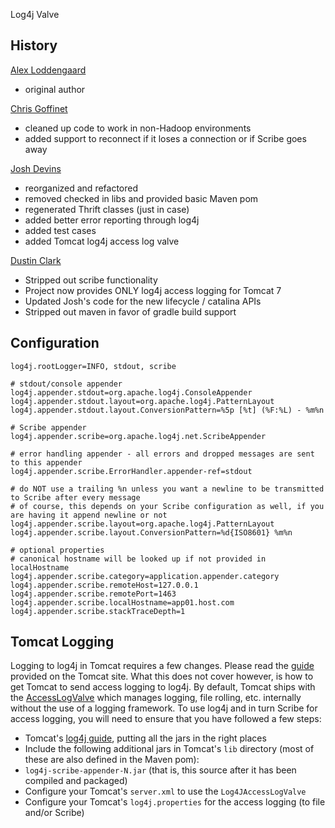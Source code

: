 Log4j Valve


History
---

[Alex Loddengaard](http://github.com/alexlod/scribe-log4j-appender)

 * original author

[Chris Goffinet](http://github.com/lenn0x/Scribe-log4j-Appender)

 * cleaned up code to work in non-Hadoop environments
 * added support to reconnect if it loses a connection or if Scribe goes away

[Josh Devins](http://github.com/joshdevins/Scribe-log4j-Appender)

 * reorganized and refactored
 * removed checked in libs and provided basic Maven pom
 * regenerated Thrift classes (just in case)
 * added better error reporting through log4j
 * added test cases
 * added Tomcat log4j access log valve

[Dustin Clark](https://github.com/clarkda/log4j-valve)
 
 * Stripped out scribe functionality
 * Project now provides ONLY log4j access logging for Tomcat 7
 * Updated Josh's code for the new lifecycle / catalina APIs
 * Stripped out maven in favor of gradle build support
 
Configuration
---

    log4j.rootLogger=INFO, stdout, scribe
	
    # stdout/console appender
    log4j.appender.stdout=org.apache.log4j.ConsoleAppender
    log4j.appender.stdout.layout=org.apache.log4j.PatternLayout
    log4j.appender.stdout.layout.ConversionPattern=%5p [%t] (%F:%L) - %m%n

    # Scribe appender
    log4j.appender.scribe=org.apache.log4j.net.ScribeAppender

    # error handling appender - all errors and dropped messages are sent to this appender
    log4j.appender.scribe.ErrorHandler.appender-ref=stdout

    # do NOT use a trailing %n unless you want a newline to be transmitted to Scribe after every message
    # of course, this depends on your Scribe configuration as well, if you are having it append newline or not
    log4j.appender.scribe.layout=org.apache.log4j.PatternLayout
    log4j.appender.scribe.layout.ConversionPattern=%d{ISO8601} %m%n

    # optional properties
    # canonical hostname will be looked up if not provided in localHostname
    log4j.appender.scribe.category=application.appender.category
    log4j.appender.scribe.remoteHost=127.0.0.1
    log4j.appender.scribe.remotePort=1463
    log4j.appender.scribe.localHostname=app01.host.com
    log4j.appender.scribe.stackTraceDepth=1

Tomcat Logging
---

Logging to log4j in Tomcat requires a few changes. Please read the [guide](http://tomcat.apache.org/tomcat-6.0-doc/logging.html#Using_Log4j) provided on the Tomcat site. What this does not cover however, is how to get Tomcat to send access logging to log4j. By default, Tomcat ships with the [AccessLogValve](http://tomcat.apache.org/tomcat-6.0-doc/config/valve.html#Access_Log_Valve) which manages logging, file rolling, etc. internally without the use of a logging framework. To use log4j and in turn Scribe for access logging, you will need to ensure that you have followed a few steps:

 * Tomcat's [log4j guide](http://tomcat.apache.org/tomcat-6.0-doc/logging.html#Using_Log4j), putting all the jars in the right places
 * Include the following additional jars in Tomcat's `lib` directory (most of these are also defined in the Maven pom):
  * `log4j-scribe-appender-N.jar` (that is, this source after it has been compiled and packaged)
 * Configure your Tomcat's `server.xml` to use the `Log4JAccessLogValve`
 * Configure your Tomcat's `log4j.properties` for the access logging (to file and/or Scribe)

